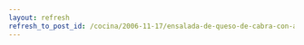 ```yaml
---
layout: refresh
refresh_to_post_id: /cocina/2006-11-17/ensalada-de-queso-de-cabra-con-anchoas
---
```

